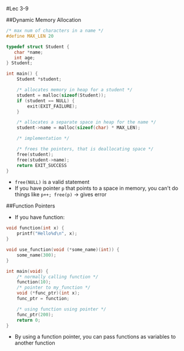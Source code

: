 #Lec 3-9

##Dynamic Memory Allocation
```c
/* max num of characters in a name */
#define MAX_LEN 20

typedef struct Student {
   char *name;
   int age;
} Student;

int main() {
    Student *student;

    /* allocates memory in heap for a student */
    student = malloc(sizeof(Student)); 
    if (student == NULL) {
        exit(EXIT_FAILURE);
    }

    /* allocates a separate space in heap for the name */
    student->name = malloc(sizeof(char) * MAX_LEN); 

    /* implementation */

    /* frees the pointers, that is deallocating space */
    free(student); 
    free(student->name);
    return EXIT_SUCCESS
}
```

- `free(NULL)` is a valid statement
- If you have pointer `p` that points to a space in memory, you can't do things like `p++; free(p)` -> gives error

##Function Pointers

- If you have function: 

```c
void function(int x) {
    printf("Hello%d\n", x);
}

void use_function(void (*some_name)(int)) {
    some_name(300); 
}

int main(void) {
    /* normally calling function */
    function(10); 
    /* pointer to my_function */
    void (*func_ptr)(int x);
    func_ptr = function; 

    /* using function using pointer */
    func_ptr(200);  
    return 0;
}
```

- By using a function pointer, you can pass functions as variables to another function
